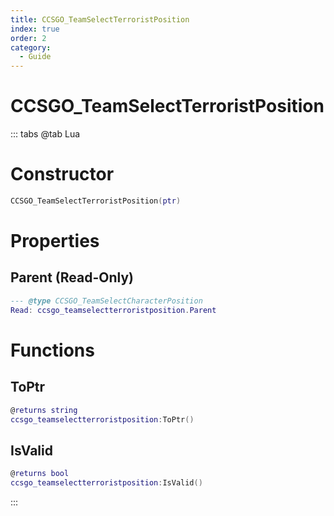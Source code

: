 ```yaml
---
title: CCSGO_TeamSelectTerroristPosition
index: true
order: 2
category:
  - Guide
---
```


# CCSGO_TeamSelectTerroristPosition

::: tabs
@tab Lua
# Constructor
```lua
CCSGO_TeamSelectTerroristPosition(ptr)
```
# Properties
## Parent (Read-Only)
```lua
--- @type CCSGO_TeamSelectCharacterPosition
Read: ccsgo_teamselectterroristposition.Parent
```
# Functions
## ToPtr
```lua
@returns string
ccsgo_teamselectterroristposition:ToPtr()
```
## IsValid
```lua
@returns bool
ccsgo_teamselectterroristposition:IsValid()
```

:::
